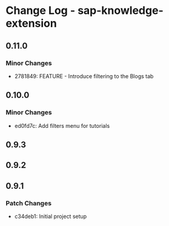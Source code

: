 # Change Log - sap-knowledge-extension

## 0.11.0

### Minor Changes

-   2781849: FEATURE - Introduce filtering to the Blogs tab

## 0.10.0

### Minor Changes

-   ed0fd7c: Add filters menu for tutorials

## 0.9.3

## 0.9.2

## 0.9.1

### Patch Changes

-   c34deb1: Initial project setup
